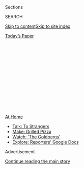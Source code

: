 <div id="app">

<div>

<div>

<div>

<div class="NYTAppHideMasthead css-1q2w90k e1suatyy0">

<div class="section css-ui9rw0 e1suatyy2">

<div class="css-eph4ug er09x8g0">

<div class="css-6n7j50">

</div>

<span class="css-1dv1kvn">Sections</span>

<div class="css-10488qs">

<span class="css-1dv1kvn">SEARCH</span>

</div>

[Skip to content](#site-content)[Skip to site
index](#site-index)

</div>

<div class="css-10698na e1huz5gh0">

</div>

</div>

<div id="masthead-bar-one" class="section hasLinks css-15hmgas e1csuq9d3">

<div class="css-uqyvli e1csuq9d0">

</div>

<div class="css-1uqjmks e1csuq9d1">

</div>

<div class="css-9e9ivx">

[](https://myaccount.nytimes3xbfgragh.onion/auth/login?response_type=cookie&client_id=vi)

</div>

<div class="css-1bvtpon e1csuq9d2">

[Today’s
Paper](https://www.nytimes3xbfgragh.onion/section/todayspaper)

</div>

</div>

</div>

</div>

<div data-aria-hidden="false">

<div id="site-content" data-role="main">

<div>

<div class="css-1aor85t" style="opacity:0.000000001;z-index:-1;visibility:hidden">

<div class="css-1hqnpie">

<div class="css-epjblv">

<span class="css-100wwgy">El menú de la
pandemia</span>

</div>

<div class="css-k008qs">

<div class="css-o5pzib">

<span class="css-18z7m18"></span>

<div>

</div>

</div>

<span class="css-1n6z4y">https://nyti.ms/2CGR6F3</span>

<div class="css-1705lsu">

<div class="css-4xjgmj">

<div class="css-4skfbu" data-role="toolbar" data-aria-label="Social Media Share buttons, Save button, and Comments Panel with current comment count" data-testid="share-tools">

  - 
  - 
  - 
  - 
    
    <div class="css-6n7j50">
    
    </div>

  - 

</div>

</div>

</div>

</div>

</div>

</div>

<div id="NYT_TOP_BANNER_REGION" class="css-13pd83m">

<div>

<div id="maps-athome-menu" class="section interactive-content interactive-size-medium css-1edisqu">

<div class="css-17ih8de interactive-body">

<div class="at-home-nav__innerContainer">

<div class="at-home-nav__title">

[At
Home](https://www.nytimes3xbfgragh.onion/spotlight/at-home?action=click&pgtype=Article&state=default&region=TOP_BANNER&context=at_home_menu)

</div>

  - [Talk: To
    Strangers](https://www.nytimes3xbfgragh.onion/2020/08/03/well/family/the-benefits-of-talking-to-strangers.html?action=click&pgtype=Article&state=default&region=TOP_BANNER&context=at_home_menu)
  - [Make: Grilled
    Pizza](https://www.nytimes3xbfgragh.onion/2020/08/01/at-home/coronavirus-make-pizza-on-a-grill.html?action=click&pgtype=Article&state=default&region=TOP_BANNER&context=at_home_menu)
  - [Watch: 'The
    Goldbergs'](https://www.nytimes3xbfgragh.onion/2020/07/31/arts/television/goldbergs-abc-stream.html?action=click&pgtype=Article&state=default&region=TOP_BANNER&context=at_home_menu)
  - [Explore: Reporters' Google
    Docs](https://www.nytimes3xbfgragh.onion/interactive/2020/at-home/even-more-reporters-editors-diaries-lists-recommendations.html?action=click&pgtype=Article&state=default&region=TOP_BANNER&context=at_home_menu)

</div>

</div>

</div>

</div>

</div>

<div id="top-wrapper" class="css-1sy8kpn">

<div id="top-slug" class="css-l9onyx">

Advertisement

</div>

[Continue reading the main
story](#after-top)

<div class="ad top-wrapper" style="text-align:center;height:100%;display:block;min-height:250px">

<div id="top" class="place-ad" data-position="top" data-size-key="top">

</div>

</div>

<div id="after-top">

</div>

</div>

<div>

<div id="sponsor-wrapper" class="css-1hyfx7x">

<div id="sponsor-slug" class="css-19vbshk">

Supported by

</div>

[Continue reading the main
story](#after-sponsor)

<div id="sponsor" class="ad sponsor-wrapper" style="text-align:center;height:100%;display:block">

</div>

<div id="after-sponsor">

</div>

</div>

<div class="css-186x18t">

</div>

<div class="css-1vkm6nb ehdk2mb0">

# El menú de la pandemia

</div>

Como en la Edad Media, el placer corporal se ha convertido en una señal,
si no de salud física, al menos de salud mental, tan importante para
sobrevivir a la pandemia del coronavirus como lo fue para sobrevivir a
la peste negra.

<div class="css-79elbk" data-testid="photoviewer-wrapper">

<div class="css-z3e15g" data-testid="photoviewer-wrapper-hidden">

</div>

<div class="css-1a48zt4 ehw59r15" data-testid="photoviewer-children">

![<span class="css-1l9o2ey e13ogyst0" data-aria-hidden="true">Vegetales,
granos y carnes, populares durante las pandemias pasadas y presentes,
incluyendo (en el sentido de las manecillas del reloj, desde la
izquierda): repollo verde, col morada, tallos de ajo, remolacha morada,
pechuga de carne, lentejas rojas, frijoles pinto, farro, remolacha
dorada y acelga amarilla, dispuesto encima de un busto de yeso
antiguo.</span><span class="css-1nlbvxy e1z0qqy90" itemprop="copyrightHolder"><span class="css-1ly73wi e1tej78p0">Credit...</span><span><span>Patricia
Heal. Estilista de utilería: Martin
Bourne</span></span></span>](https://static01.graylady3jvrrxbe.onion/images/2020/07/14/t-magazine/25tmag-plaguefood-ES-1/14tmag-plague-articleLarge.jpg?quality=75&auto=webp&disable=upscale)

</div>

</div>

<div class="css-18e8msd">

<div class="css-vp77d3 epjyd6m0">

<div class="css-1baulvz">

Por <span class="css-1baulvz last-byline" itemprop="name">Michael
Snyder</span>

</div>

</div>

  - 23 de julio de
    2020

  - 
    
    <div class="css-4xjgmj">
    
    <div class="css-d8bdto" data-role="toolbar" data-aria-label="Social Media Share buttons, Save button, and Comments Panel with current comment count" data-testid="share-tools">
    
      - 
      - 
      - 
      - 
        
        <div class="css-6n7j50">
        
        </div>
    
      - 
    
    </div>
    
    </div>

</div>

<div class="css-mdjrty">

[Read in
English](https://www.nytimes3xbfgragh.onion/2020/07/16/t-magazine/eating-food-during-plague.html "Read in English")

</div>

</div>

<div class="section meteredContent css-1r7ky0e" name="articleBody" itemprop="articleBody">

<div class="css-1fanzo5 StoryBodyCompanionColumn">

<div class="css-53u6y8">

[Regístrate para recibir nuestro
boletín](https://www.nytimes3xbfgragh.onion/newsletters/el-times) con
lo mejor de The New York Times.

-----

AL COMIENZO de [*El
Decamerón*](https://www.nytimes3xbfgragh.onion/interactive/2020/07/07/magazine/decameron-project-short-story-collection.html),
la colección de cuentos del siglo XIV del escritor italiano Giovanni
Boccaccio, un grupo de diez jóvenes nobles —siete mujeres y tres
hombres— huyen de “la mortífera peste” que barría Florencia y se abría
camino hacia un banquete en el país a través de las colinas toscanas.
“Usaban con gran templanza de comidas delicadísimas y óptimos vinos,
huían de los excesos”, [escribe
Boccaccio](https://www.alianzaeditorial.es/primer_capitulo/decameron.pdf)
—en inglés traducido por John Payne— sobre su despreocupado idilio de
diez días, “sin permitir que nadie hablase o trajese noticias de fuera,
de muerte o de enfermos, se entretenían con la música y los placeres que
podían tener”. Cenaron en “mesas puestas con manteles blanquísimos y con
vasos que parecían de plata”, alimentándose de acuerdo con la sabiduría
médica común de la época, que sostenía que una disposición alegre era
tan necesaria para mantener a raya la peste como el tipo de comida
adecuado.

Boccaccio nunca describe estos festines en detalle, pero es fácil
adivinar lo que sus nobles podrían haber comido: ricos banquetes de aves
silvestres y ternera condimentados con pimienta, canela y nuez moscada
importados a gran costo de Asia, y pan blanco, rebanado y sin corteza,
el único tipo considerado adecuado para los ricos. Las verduras,
consideradas humildes y poco saludables, y por lo tanto aptas para los
legos, podrían haber estado ausentes de la mesa. Las dietas de la época,
tanto para ricos como para pobres, se basaban en la ciencia humoral de
los antiguos griegos, que sostenían que la desigualdad entre los cuatro
humores del cuerpo —sangre, flema, cólera (bilis amarilla) y melancolía
(bilis negra)— causaba cada tipo de dolencia. Una vez consumida, se
pensaba que los alimentos se convertían en sangre y luego en carne, con
el potencial de recalibrar el equilibrio humoral del cuerpo, lo que
podría afectar, o incluso transformar, la constitución de una persona.
Todos los alimentos poseían cualidades humorales —el hinojo era caliente
y seco, el pepino era frío y mojado— y se les asignaba un lugar en una
rígida jerarquía cósmica. Mientras que los campesinos comían alimentos
como coles y nabos que crecían cerca del suelo, junto con panes
integrales y papillas gruesas y pesadas, los aristócratas se deleitaban
con aves de aire, a veces vestidas, dice [Ken
Albala](https://www.pacific.edu/academics/schools-and-colleges/college-of-the-pacific/academics/departments-and-programs/history/faculty-directory/ken-albala.html),
historiador de la Universidad del Pacífico, “en disfraces completamente
caprichosos e impactantes”, teñidos con colorante, suspendidos en áspic
(una invención medieval) o unidos para formar criaturas fantásticas.
Esos principios subyacentes no cambiaron en el apogeo de la peste negra,
que llegó a Europa alrededor de 1347, pero las recomendaciones
dietéticas “se volvieron menos atrevidas”, agrega Albala, y los médicos
de la época sugirieron que “los alimentos suaves no se corrompen en
melancolía o alteran el sistema de ninguna manera, lo que es,
casualmente, lo que las personas hacen psicológicamente en cualquier
momento de estrés”. Incluso hace siglos, los tiempos de crisis indujeron
[un retorno a lo
familiar](https://www.nytimes3xbfgragh.onion/2020/04/07/business/coronavirus-processed-foods.html).

</div>

</div>

<div class="css-79elbk" data-testid="photoviewer-wrapper">

<div class="css-z3e15g" data-testid="photoviewer-wrapper-hidden">

</div>

<div class="css-1a48zt4 ehw59r15" data-testid="photoviewer-children">

![<span class="css-1l9o2ey e13ogyst0" data-aria-hidden="true">Un botín
de cuarentena que incluye (desde arriba): calabaza bellota, pan de masa
madre asado, cuscús y un ala de
pollo.</span><span class="css-1nlbvxy e1z0qqy90" itemprop="copyrightHolder"><span class="css-1ly73wi e1tej78p0">Credit...</span><span>Patricia
Heal. Estilista de utilería: Martin
Bourne</span></span>](https://static01.graylady3jvrrxbe.onion/images/2020/07/14/t-magazine/25tmag-plaguefood-ES-2/14tmag-plague-02-articleLarge.jpg?quality=75&auto=webp&disable=upscale)

</div>

</div>

<div class="css-1fanzo5 StoryBodyCompanionColumn">

<div class="css-53u6y8">

DESDE MARZO, PERIÓDICOS, revistas, sitios web de estilo de vida y, por
supuesto, las redes sociales se han henchido con imágenes de
[focaccia](https://www.nytimes3xbfgragh.onion/2020/04/24/dining/focaccia-bread.html)
y [pan de masa
madre](https://www.nytimes3xbfgragh.onion/2020/04/11/science/sourdough-bread-starter-library.html),
[frijoles](https://www.nytimes3xbfgragh.onion/2020/03/22/business/coronavirus-beans-sales.html)
y
[fermentos](https://www.nytimes3xbfgragh.onion/2020/04/07/realestate/home-farming-tips-coronavirus.html),
[pollos](https://www.nytimes3xbfgragh.onion/2020/07/03/dining/the-most-delicious-chicken.html)
de piel brillante y
[asados](https://cooking.nytimes3xbfgragh.onion/recipes/1020845-slow-cooker-pot-roast)
con grasa: platos ricos y sabrosos que, para la mayor parte, Boccaccio
podría haber reconocido. Tras el cambio reciente hacia la cocina basada
en plantas y el auge de las tiendas de restricciones dietéticas —las
ventas de productos sin gluten, por ejemplo, han crecido enormemente en
la última década, mientras que en los últimos años se han visto enormes
inversiones en reemplazos de carne impulsados por la tecnología— estas
imágenes son sorprendentes en su aparente indiferencia hacia los dogmas
de la llamada alimentación “limpia”. De hecho, en su flagrante
carnalidad, los alimentos reconfortantes de la crisis del nuevo
coronavirus pueden parecer prácticamente medievales, particularmente en
su descuido de las tendencias de salud a favor de la comodidad.

</div>

</div>

<div class="css-1fanzo5 StoryBodyCompanionColumn">

<div class="css-53u6y8">

Estos alimentos reconfortantes, según el paradigma dominante de la
cultura alimentaria angloestadounidense, son casi siempre malos para
nosotros, bálsamos para el alma pero nunca lo que el cuerpo *necesita*,
al menos no nutricionalmente. Pero hay una paradoja en esto: en la
Europa medieval, como en muchas de las culturas alimentarias del mundo
hoy, la comodidad y la salud eran inseparables; el placer y la
familiaridad se encontraban entre las guías para mantener el equilibrio
del cuerpo, una noción que persistió en el pensamiento popular incluso
cuando la ciencia médica se transformó a lo largo de los siglos.

Cuando los invasores españoles trajeron un brote catastrófico de viruela
y sarampión a las Américas en el siglo XVI, por ejemplo, algunos
colonizadores atribuyeron la crisis insondable que se produjo no a la
enfermedad, sino a las mismas carnes y vinos desconocidos introducidos
desde Europa que afirmaron “civilizarían” a las poblaciones nativas (las
muertes entre los suyos, mientras tanto, se atribuyeron a ingredientes
locales como el maíz y los chiles). Para los españoles, comer alimentos
desconocidos podría transformarte o matarte. A fines del siglo XVIII, la
idea de la Ilustración de que todos los cuerpos —o al menos todos los
cuerpos masculinos blancos— eran fundamentalmente los mismos, hizo que
la medicina humoral pareciera en gran medida obsoleta, pero, fuera de
una pequeña élite médica, la comida seguía siendo una herramienta
principal para tratar enfermedades. En el sur estadounidense antes de la
Guerra de Secesión, dice [Carolyn
Roberts](https://afamstudies.yale.edu/people/carolyn-roberts), una
historiadora de Yale centrada en la medicina y el comercio de esclavos,
los sanadores negros esclavizados siguieron siendo la primera línea de
defensa contra las enfermedades de sus comunidades, al combinar el
conocimiento médico con productos botánicos locales para mezclar las
tradiciones curativas de África y las Américas, incluso después de que
los hospitales se volvieron más comunes. En su *An Account of the
Bilious Remitting Yellow Fever, as it Appeared in the City of
Philadelphia, in the Year 1793*, el médico Benjamin Rush, un defensor de
la medicina moderna, sin embargo
[prescribe](https://collections.nlm.nih.gov/catalog/nlm:nlmuid-2569009R-bk)
“limonada, tamarindo, gelatina y agua de manzana cruda, tostada y agua…
y té de manzanilla”, junto con tratamientos a base de mercurio, durante
las primeras etapas de la enfermedad y, a medida que avanzaba la
curación, un menú de “caldos ricos, la carne de aves de corral, ostras,
cereales espesos, papilla y leche con chocolate”. Las dietas
recomendadas durante la pandemia de gripe de 1918 fueron prácticamente
idénticas, incluyendo caldos de carne y jugos cítricos para evitar la
fiebre y la avena, sopa de papas, natillas y tostadas a medida que el
paciente se recuperaba. Incluso el dicho popular de “alimentar un
resfriado, matar de hambre una fiebre” contiene vestigios de esa
sensibilidad humoral.

Pero lo que *sí* cambió fue la forma en que muchos europeos y americanos
se relacionaron con sus cuerpos fuera de la enfermedad. Los mismos
ideales de la Ilustración que produjeron revoluciones políticas, y, por
otro lado, justificaron el colonialismo sobre la base de la superioridad
europea como un supuesto imperativo biológico, más tarde replicaron cómo
cenaba la aristocracia: comidas completas, donde cada comensal comía la
misma cosa al mismo tiempo, reemplazaron los grandes banquetes, donde
todos elegían la comida que mejor se adaptaba a su constitución. Más
tarde, en el siglo XIX, los avances de la química y el descubrimiento de
los gérmenes como vectores de enfermedades convirtió a los humanos en
aglomeraciones de grasa y proteínas. “Ya no tenías derecho a tener
opiniones sobre lo que tu cuerpo necesitaba: lo que se requiere es un
hecho científico”, dijo [Rebecca
Earle](https://warwick.ac.uk/fac/arts/history/people/staff_index/earle/),
historiadora de alimentos en la Universidad de Warwick. “Y tu apetito es
solo un problema en lo que respecta a la ciencia nutricional”.

<div id="NYT_MAIN_CONTENT_2_REGION" class="css-9tf9ac">

<div>

</div>

</div>

Esa misma actitud autoritaria persistió en el siglo XX en forma de la
cultura de la dieta, que todavía trata el tener el cuerpo “equivocado”
como un signo de enfermedad moral. En los primeros días de la epidemia
de VIH/sida, el ala asimilacionista de la comunidad gay se basó en una
filosofía similar, recuerda el escritor de alimentos radicado en Oakland
[John Birdsall](https://www.john-birdsall.com/), y el argumento era que
*si comes bien, eso evitará la infección*. El hedonismo, insistía la
cultura en general, había llevado esta plaga a los homosexuales; la
austeridad, en forma de dietas macrobióticas sin grasa y el naciente
vegetarianismo estadounidense, podría evitarlo.

</div>

</div>

<div class="css-1fanzo5 StoryBodyCompanionColumn">

<div class="css-53u6y8">

Al mismo tiempo, el lado más radical del movimiento queer insistía en
que el poder gustativo podía salvar los cuerpos queer, al igual que
reclamar el derecho al placer sexual había salvado sus almas. En su
columna de cocina de la década de 1990, “¡Engorda, no te mueras\!”*,*
publicada durante casi una década en la revista de humor negro de San
Francisco [Diseased Pariah
News](https://calisphere.org/collections/22661/?fbclid=IwAR2XcihgRMuSlZePJfzGuwyfZhaKWUutxnHqZQworbMUDdoOj0wpYYNf-5s),
el activista Beowulf Thorne, que escribía bajo el pseudónimo de Biffy
Mae, prescribía comidas de cereales con crema, budines de pan de
jengibre y curry tailandés con el mismo entusiasmo que Rush reservaba
para los caldos de carne y el té diluido. Como escribió Jonathan
Kauffman en [su reciente
artículo](https://hazlitt.net/longreads/get-fat-dont-die) para Hazlitt,
Thorne “se burló de los suplementos nutricionales comercializados para
las personas con sida, y se inclinó hacia la mezcla para hornear
Bisquick, sus gustos alternadamente cosmopolitas o de plano
reconfortantes”.

</div>

</div>

<div class="css-a7yk8a e73j0it0">

<div class="css-1xdhyk6 erfvjey0">

<span class="css-1ly73wi e1tej78p0">Image</span>

<div class="css-zjzyr8">

<div data-testid="lazyimage-container" style="height:561.311111111111px">

</div>

</div>

</div>

<span class="css-1l9o2ey e13ogyst0" data-aria-hidden="true">Una
miniatura anónima titulada “La comida” de ‘El Decamerón’ de Giovanni
Boccaccio (1432) en la Bibliothèque Nationale de
Francia.</span><span class="css-1nlbvxy e1z0qqy90" itemprop="copyrightHolder"><span class="css-1ly73wi e1tej78p0">Credit...</span><span>Album/Alamy
Stock
Photo</span></span>

<div class="css-1xdhyk6 erfvjey0">

<span class="css-1ly73wi e1tej78p0">Image</span>

<div class="css-zjzyr8">

<div data-testid="lazyimage-container" style="height:561.311111111111px">

</div>

</div>

</div>

<span class="css-1l9o2ey e13ogyst0" data-aria-hidden="true">Un grabado
en madera de Leonhard Thurneysser (1531-1596), alrededor del siglo XVI,
que representa los cuatro elementos de la teoría humoral griega (sangre,
flema, cólera \[bilis amarilla\] y melancolía \[bilis negra\]) en la que
se basaban las dietas del siglo
XIV.</span><span class="css-1nlbvxy e1z0qqy90" itemprop="copyrightHolder"><span class="css-1ly73wi e1tej78p0">Credit...</span><span>Interfoto/Alamy
Stock Photo</span></span>

</div>

<div class="css-1fanzo5 StoryBodyCompanionColumn">

<div class="css-53u6y8">

“ALTERNADAMENTE COSMOPOLITAS Y de plano reconfortantes” encapsula más o
menos el núcleo de la [cocina casera de la cuarentena
actual](https://www.nytimes3xbfgragh.onion/article/recipes-cooking-tips-coronavirus.html).
Los alimentos que han llegado a dominar las redes sociales —desde la
lasaña hasta el congee, omelet tamil con curry hasta los huevos
rancheros, los panqueques de masa madre al kimchi jjigae (con kimchi
casero, por supuesto)— combinan los limitados ingredientes que están
disponibles en las tiendas con el único producto que aún tiene amplia
oferta: el tiempo. Birdsall, después de algunas semanas de comidas
elaboradas, ha vuelto en los últimos meses a la economía y la
simplicidad, imbuyendo sus cenas básicas de verduras cocidas y
hamburguesas perfectamente selladas con una atención monástica al
detalle que, dice, “crea un halo alrededor de estos ingredientes
limitados”. [Sandor Ellix
Katz](https://www.wildfermentation.com/who-is-sandorkraut/), cuyos
libros *Wild* *Fermentation* (2003) y *The Art of Fermentation* (2012)
** ayudaron a impulsar el renacimiento de la fermentación de los últimos
15 años —y quien llegó a la fermentación a inicios de la década de 1990—
dice que sus clases de masa madre en línea ahora atraen hasta mil
estudiantes cada sesión. En este momento de enfermedad e incertidumbre,
la fabricación de alimentos artesanales que muchas personas habrían
dejado previamente a los profesionales —comprar su pan en la panadería,
sus encurtidos en una tienda de delicatessen, su kimchi en un
supermercado coreano— han reemplazado al *fitness* como un signo
aspiracional de cuidado. El placer corporal se ha convertido una vez más
en una señal, si no de salud física, al menos de salud mental, tan
fundamental para sobrevivir a esta plaga como lo fue para sobrevivir a
la peste negra.

Pero mientras que la cocina ha traído comodidad y significado a
incontables hogares, también ha resaltado las marcadas disparidades
mundiales. [Un estudio
reciente](https://sph.umich.edu/news/2020posts/coronavirus-pandemic-worsens-food-insecurity-for-low-income-adults.html)
de la Escuela de Salud Pública de la Universidad de Michigan descubrió
que el 44 por ciento de los 1500 hogares estadounidenses de bajos
ingresos encuestados a fines de marzo ya estaban experimentando
inseguridad alimentaria. En
[México](https://www.nytimes3xbfgragh.onion/es/interactive/2020/espanol/america-latina/coronavirus-en-mexico.html),
donde un presidente nominalmente izquierdista ha sugerido que comer
alimentos saludables en lugar de comida chatarra podría prevenir el
contagio, [decenas de comerciantes han
muerto](https://www.washingtonpost.com/world/2020/06/21/coronavirus-mexico-city-centro-abasto-market/?arc404=true)
en la Central de Abasto, el mercado de productos más grande de América
Latina. En
[India](https://www.nytimes3xbfgragh.onion/interactive/2020/world/asia/india-coronavirus-cases.html),
millones mueren de hambre mientras huyen de las ciudades a las aldeas,
incluso mientras el gobierno almacena [cantidades sin precedentes de
granos](https://www.bloomberg.com/news/articles/2020-03-24/india-has-enough-food-to-feed-poor-amid-prolonged-shutdown-fears).
Al igual que las pandemias anteriores, la COVID-19 ha matado a los
pobres más rápido y en mayor número. Si los alimentos que anhelamos y
cocinamos han llegado a parecerse a un festín medieval, tal vez sea
porque nuestra sociedad siempre ha sido medieval.

Aún así, la peste bubónica, a pesar de todo su horror, no fue un
apocalipsis, y la Edad Media de Europa no fue en realidad un momento de
oscuridad o estancamiento. Las trágicas muertes de decenas de millones
en Europa generaron una escasez de mano de obra que, en el transcurso de
más de un siglo, permitió a la clase laboral exigir salarios más altos,
acumular una modesta riqueza familiar e, incluso, cambiar sus dietas,
incorporando la carne que antes había sido accesible solo a la
aristocracia. El siglo XV anunció la proliferación de los primeros
libros de cocina publicados en Europa, ya que las personas de rango
medio buscaban emular la cocina de la aristocracia, completa con
especias —como el clavo de olor, galangal y la pimienta larga— que antes
estaban fuera de su alcance. Las innovaciones a menudo asociadas con el
Renacimiento surgieron de revoluciones en política, educación, arte y
filosofía puestas en marcha siglos antes, a menudo inspiradas y
alimentadas por los mismos intercambios comerciales y culturales que
facilitaron la propagación de la enfermedad en primer lugar.

La pandemia de nuestra generación ha llegado con una revolución propia,
una que se ha extendido incluso más rápido que el virus. Los llamados a
la justicia y el cambio político reemplazaron las imágenes amorosas de
panes de masa madre, [fideos dan
dan](https://cooking.nytimes3xbfgragh.onion/recipes/7002-dan-dan-noodles)
relucientes con aceite de chile y cuencos de khichdi manchados de
cúrcuma, los potajes de arroz y lentejas servidos en innumerables
variaciones en todo el sur de Asia como un alimento reconfortante
icónico y, en tiempos de enfermedad, un tónico. En los últimos dos
meses, hemos sido testigos del derrumbe de los bastiones de la [cultura
de la comida
blanca](https://www.nytimes3xbfgragh.onion/2020/06/29/dining/john-t-edge-southern-foodways-alliance.html)
junto con monumentos que conmemoran una vergonzosa historia de racismo y
colonización, un movimiento —liderado por [personas de
color](https://www.nytimes3xbfgragh.onion/es/2020/06/16/espanol/mundo/bipoc-que-es.html)—
que exige, una vez más, el tipo de igualdad política que la Ilustración
no pudo ofrecer. También parece requerir un retorno a una comprensión
mucho más antigua de nuestros cuerpos como fluidos y cambiantes, cada
uno con su propia forma de curación, su propio tipo de comodidad
individual. Restringidos como estaban por clase y acceso, tal vez los
alimentos que se desplegaron en Instagram durante todos esos meses
fueron una visión de una cultura alimentaria que coincide con una nueva
sociedad, una que no se basa en la abnegación o la apropiación o en
nociones fáciles de unidad sino, en cambio, como un banquete medieval
refractado a través de la comodidad y el cosmopolitismo propuestos por
Thorne: una mesa interminable, un botín fantástico, con espacio para
todo tipo de cuerpo y todo tipo de deseo.

-----

</div>

</div>

</div>

<div>

</div>

<div>

</div>

<div>

</div>

<div>

<div id="bottom-wrapper" class="css-1ede5it">

<div id="bottom-slug" class="css-l9onyx">

Advertisement

</div>

[Continue reading the main
story](#after-bottom)

<div id="bottom" class="ad bottom-wrapper" style="text-align:center;height:100%;display:block;min-height:90px">

</div>

<div id="after-bottom">

</div>

</div>

</div>

</div>

</div>

## Site Index

<div>

</div>

## Site Information Navigation

  - [© <span>2020</span> <span>The New York Times
    Company</span>](https://help.nytimes3xbfgragh.onion/hc/en-us/articles/115014792127-Copyright-notice)

<!-- end list -->

  - [NYTCo](https://www.nytco.com/)
  - [Contact
    Us](https://help.nytimes3xbfgragh.onion/hc/en-us/articles/115015385887-Contact-Us)
  - [Work with us](https://www.nytco.com/careers/)
  - [Advertise](https://nytmediakit.com/)
  - [T Brand Studio](http://www.tbrandstudio.com/)
  - [Your Ad
    Choices](https://www.nytimes3xbfgragh.onion/privacy/cookie-policy#how-do-i-manage-trackers)
  - [Privacy](https://www.nytimes3xbfgragh.onion/privacy)
  - [Terms of
    Service](https://help.nytimes3xbfgragh.onion/hc/en-us/articles/115014893428-Terms-of-service)
  - [Terms of
    Sale](https://help.nytimes3xbfgragh.onion/hc/en-us/articles/115014893968-Terms-of-sale)
  - [Site
    Map](https://spiderbites.nytimes3xbfgragh.onion)
  - [Help](https://help.nytimes3xbfgragh.onion/hc/en-us)
  - [Subscriptions](https://www.nytimes3xbfgragh.onion/subscription?campaignId=37WXW)

</div>

</div>

</div>

</div>
